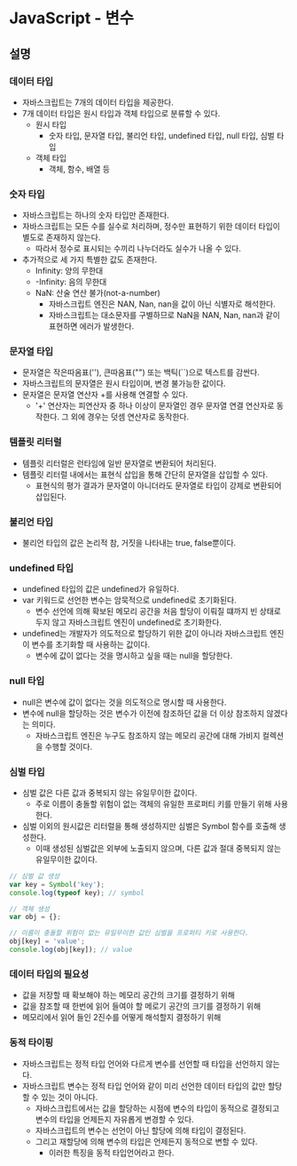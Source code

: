 # JavaScript - 변수

## 설명

### 데이터 타입

- 자바스크립트는 7개의 데이터 타입을 제공한다.
- 7개 데이터 타입은 원시 타입과 객체 타입으로 분류할 수 있다.
  - 원시 타입
    - 숫자 타입, 문자열 타입, 불리언 타입, undefined 타입, null 타입, 심벌 타입
  - 객체 타입
    - 객체, 함수, 배열 등

### 숫자 타입

- 자바스크립트는 하나의 숫자 타입만 존재한다.
- 자바스크립트는 모든 수를 실수로 처리하며, 정수만 표현하기 위한 데이터 타입이 별도로 존재하지 않는다.
  - 따라서 정수로 표시되는 수끼리 나누더라도 실수가 나올 수 있다.
- 추가적으로 세 가지 특별한 값도 존재한다.
  - Infinity: 양의 무한대
  - -Infinity: 음의 무한대
  - NaN: 산술 연산 불가(not-a-number)
    - 자바스크립트 엔진은 NAN, Nan, nan을 값이 아닌 식별자로 해석한다.
    - 자바스크립트는 대소문자를 구별하므로 NaN을 NAN, Nan, nan과 같이 표현하면 에러가 발생한다.

### 문자열 타입

- 문자열은 작은따옴표(''), 큰따옴표("") 또는 백틱(``)으로 텍스트를 감싼다.
- 자바스크립트의 문자열은 원시 타입이며, 변경 불가능한 값이다.
- 문자열은 문자열 연산자 +를 사용해 연결할 수 있다.
  - '+' 연산자는 피연산자 중 하나 이상이 문자열인 경우 문자열 연결 연산자로 동작한다. 그 외에 경우는 덧셈 연산자로 동작한다.

### 템플릿 리터럴

- 템플릿 리터럴은 런타임에 일반 문자열로 변환되어 처리된다.
- 템플릿 리터럴 내에서는 표현식 삽입을 통해 간단히 문자열을 삽입할 수 있다.
  - 표현식의 평가 결과가 문자열이 아니더라도 문자열로 타입이 강제로 변환되어 삽입된다.

### 불리언 타입

- 불리언 타입의 값은 논리적 참, 거짓을 나타내는 true, false뿐이다.

### undefined 타입

- undefined 타입의 값은 undefined가 유일하다.
- var 키워드로 선언한 변수는 암묵적으로 undefined로 초기화된다.
  - 변수 선언에 의해 확보된 메모리 공간을 처음 할당이 이뤄질 떄까지 빈 상태로 두지 않고 자바스크립트 엔진이 undefined로 초기화한다.
- undefined는 개발자가 의도적으로 할당하기 위한 값이 아니라 자바스크립트 엔진이 변수를 초기화할 때 사용하는 값이다.
  - 변수에 값이 없다는 것을 명시하고 싶을 때는 null을 할당한다.

### null 타입

- null은 변수에 값이 없다는 것을 의도적으로 명시할 때 사용한다.
- 변수에 null을 할당하는 것은 변수가 이전에 참조하던 값을 더 이상 참조하지 않겠다는 의미다.
  - 자바스크립트 엔진은 누구도 참조하지 않는 메모리 공간에 대해 가비지 컬렉션을 수행할 것이다.

### 심벌 타입

- 심벌 값은 다른 값과 중복되지 않는 유일무이한 값이다.
  - 주로 이름이 충돌할 위험이 없는 객체의 유일한 프로퍼티 키를 만들기 위해 사용한다.
- 심벌 이외의 원시값은 리터럴을 통해 생성하지만 심벌은 Symbol 함수를 호출해 생성한다.
  - 이때 생성된 심벌값은 외부에 노출되지 않으며, 다른 값과 절대 중복되지 않는 유일무이한 값이다.
```js
// 심벌 값 생성
var key = Symbol('key');
console.log(typeof key); // symbol

// 객체 생성
var obj = {};

// 이름이 충돌할 위험이 없는 유일무이한 값인 심벌을 프로퍼티 키로 사용한다.
obj[key] = 'value';
console.log(obj[key]); // value
```

### 데이터 타입의 필요성

- 값을 저장할 때 확보해야 하는 메모리 공간의 크기를 결정하기 위해
- 값을 참조할 때 한번에 읽어 들여야 할 메로기 공간의 크기를 결정하기 위해
- 메모리에서 읽어 들인 2진수를 어떻게 해석할지 결정하기 위해

### 동적 타이핑

- 자바스크립트는 정적 타입 언어와 다르게 변수를 선언할 때 타입을 선언하지 않는다.
- 자바스크립트 변수는 정적 타입 언어와 같이 미리 선언한 데이터 타입의 값만 할당할 수 있는 것이 아니다.
  - 자바스크립트에서는 값을 할당하는 시점에 변수의 타입이 동적으로 결정되고 변수의 타입을 언제든지 자유롭게 변경할 수 있다.
  - 자바스크립트의 변수는 선언이 아닌 할당에 의해 타입이 결정된다.
  - 그리고 재할당에 의해 변수의 타입은 언제든지 동적으로 변할 수 있다.
    - 이러한 특징을 동적 타입언어라고 한다.
